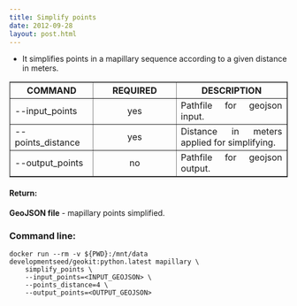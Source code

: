 ```yaml
---
title: Simplify points
date: 2012-09-28
layout: post.html
---
```


- It simplifies points in a mapillary sequence according to a given distance in meters.

<table border cellpadding="5">
	<tr>
		<th style="width: 30%;">COMMAND</th> 
        <th style="width: 30%;">REQUIRED</th> 
        <th style="width: 40%;">DESCRIPTION</th>
	</tr>
	<tr>
		<td style="text-align: justify; vertical-align: middle;">--input_points</td> 
        <td style="text-align: center; vertical-align: middle;">yes</td>
        <td style="text-align: justify; vertical-align: middle;">Pathfile for geojson input.</td>
	</tr>
	<tr>
		<td style="text-align: justify; vertical-align: middle;">--points_distance</td> 
        <td style="text-align: center; vertical-align: middle;">yes</td>
        <td style="text-align: justify; vertical-align: middle;">Distance in meters applied for simplifying.</td>
	</tr>   
	<tr>
		<td style="text-align: justify; vertical-align: middle;">--output_points</td> 
        <td style="text-align: center; vertical-align: middle;">no</td>
        <td style="text-align: justify; vertical-align: middle;">Pathfile for geojson output.</td>
	</tr>       
</table>

#### Return:

**GeoJSON file** - mapillary points simplified.

### Command line:

```
docker run --rm -v ${PWD}:/mnt/data developmentseed/geokit:python.latest mapillary \
    simplify_points \
    --input_points=<INPUT_GEOJSON> \
    --points_distance=4 \
    --output_points=<OUTPUT_GEOJSON>
```
